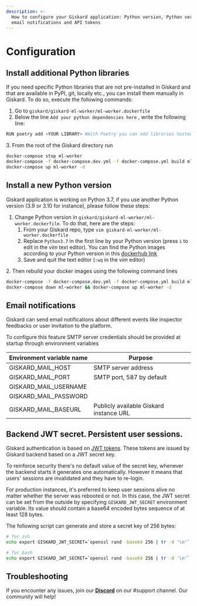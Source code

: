 ```yaml
---
description: >-
  How to configure your Giskard application: Python version, Python version,
  email notifications and API tokens
---
```


# Configuration

## Install additional Python libraries

If you need specific Python libraries that are not pre-installed in Giskard and that are available in PyPI, git, locally etc., you can install them manually in Giskard. To do so, execute the following commands:

1. Go to `giskard/giskard-ml-worker/ml-worker.dockerfile`
2. Below the line `Add your python dependencies here` , write the following line:&#x20;

```bash
RUN poetry add <YOUR LIBRARY> #With Poetry you can add libraries hosted locally, Github, PyPI, etc. See: https://python-poetry.org/docs/cli/#add etc
```

&#x20; 3\. From the root of the Giskard directory run

```bash
docker-compose stop ml-worker
docker-compose -f docker-compose.dev.yml -f docker-compose.yml build ml-worker
docker-compose up ml-worker -d
```

## Install a new Python version

Giskard application is working on Python 3.7, if you use another Python version (3.9 or 3.10 for instance), please follow these steps:

1. Change Python version in `giskard/giskard-ml-worker/ml-worker.dockerfile`. To do that, here are the steps:
   1. &#x20;From your Giskard repo, type `vim giskard-ml-worker/ml-worker.dockerfile`
   2. Replace `Python3.7` in the first line by your Python version (press `i` to edit in the _vim_ text editor). You can find the Python images according to your Python version in this [dockerhub link](https://hub.docker.com/\_/python)
   3. Save and quit the text editor (`:wq` in the _vim_ editor)

2\. Then rebuild your docker images using the following command lines

```bash
docker-compose -f docker-compose.dev.yml -f docker-compose.yml build ml-worker
docker-compose down ml-worker && docker-compose up ml-worker -d
```

## Email notifications

Giskard can send email notifications about different events like inspector feedbacks or user invitation to the platform.

To configure this feature SMTP server credentials should be provided at startup through environment variables

| Environment variable name | Purpose                                 |
| ------------------------- | --------------------------------------- |
| GISKARD\_MAIL\_HOST       | SMTP server address                     |
| GISKARD\_MAIL\_PORT       | SMTP port, 587 by default               |
| GISKARD\_MAIL\_USERNAME   |                                         |
| GISKARD\_MAIL\_PASSWORD   |                                         |
| GISKARD\_MAIL\_BASEURL    | Publicly available Giskard instance URL |

## Backend JWT secret. Persistent user sessions.

Giskard authentication is based on [JWT tokens](https://jwt.io/). These tokens are issued by Giskard backend based on a JWT secret key.

To reinforce security there's no default value of the secret key, whenever the backend starts it generates one automatically. However it means that users' sessions are invalidated and they have to re-login.&#x20;

For production instances, it's preferred to keep user sessions alive no matter whether the server was rebooted or not. In this case, the JWT secret can be set from the outside by specifying `GISKARD_JWT_SECRET` environment variable. Its value should contain a base64 encoded bytes sequence of at least 128 bytes.

The following script can generate and store a secret key of 256 bytes:

```bash
# for zsh
echo export GISKARD_JWT_SECRET=`openssl rand -base64 256 | tr -d '\n'` >> ~/.zshrc

# for bash
echo export GISKARD_JWT_SECRET=`openssl rand -base64 256 | tr -d '\n'` >> ~/.bashrc
```

## Troubleshooting[​](https://docs.airbyte.com/deploying-airbyte/on-aws-ec2#troubleshooting)

If you encounter any issues, join our [**Discord**](https://discord.gg/fkv7CAr3FE) on our #support channel. Our community will help!&#x20;

## [​](https://docs.airbyte.com/deploying-airbyte/on-aws-ec2#troubleshooting)
